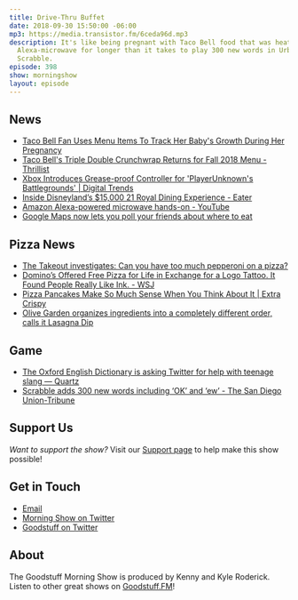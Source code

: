 ```yaml
---
title: Drive-Thru Buffet
date: 2018-09-30 15:50:00 -06:00
mp3: https://media.transistor.fm/6ceda96d.mp3
description: It's like being pregnant with Taco Bell food that was heated in your
  Alexa-microwave for longer than it takes to play 300 new words in Urban Dictionary
  Scrabble.
episode: 398
show: morningshow
layout: episode
---
```


## News

- [Taco Bell Fan Uses Menu Items To Track Her Baby's Growth During Her Pregnancy](https://www.delish.com/food/a22998048/mom-tracking-babys-growth-taco-bell-foods/)
- [Taco Bell's Triple Double Crunchwrap Returns for Fall 2018 Menu - Thrillist](https://www.thrillist.com/news/nation/taco-bell-triple-double-crunchwrap-fall-menu-2018)
- [Xbox Introduces Grease-proof Controller for 'PlayerUnknown's Battlegrounds' | Digital Trends](https://www.digitaltrends.com/gaming/xbox-greaseproof-pubg-controller/)
- [Inside Disneyland’s $15,000 21 Royal Dining Experience - Eater](https://www.eater.com/platform/amp/2018/9/17/17846692/disneyland-resort-21-royal-cost-exclusive-dining-experience)
- [Amazon Alexa-powered microwave hands-on - YouTube](https://www.youtube.com/watch?v=lLfIc_eBIiQ&feature=youtu.be)
- [Google Maps now lets you poll your friends about where to eat](https://thetakeout.com/google-maps-group-planning-restaurants-vote-1829389428?utm_medium=SocialMarketing&utm_campaign=SF&utm_source=Twitter&utm_content=Supper)

## Pizza News

- [The Takeout investigates: Can you have too much pepperoni on a pizza?](https://thetakeout.com/can-you-have-too-much-pepperoni-on-a-pizza-1829350346)
- [Domino’s Offered Free Pizza for Life in Exchange for a Logo Tattoo. It Found People Really Like Ink. - WSJ](https://www.wsj.com/articles/dominos-offered-free-pizza-for-life-in-exchange-for-a-logo-tattoo-it-found-people-really-like-ink-1537120377)
- [Pizza Pancakes Make So Much Sense When You Think About It | Extra Crispy](https://www.myrecipes.com/extracrispy/pizza-pancakes)
- [Olive Garden organizes ingredients into a completely different order, calls it Lasagna Dip](https://thetakeout.com/olive-garden-lasagna-dip-1829340713?rev=1537998460049)

## Game

- [The Oxford English Dictionary is asking Twitter for help with teenage slang — Quartz](https://qz.com/1399044/the-oxford-english-dictionary-is-opening-its-gates-to-teenage-slang-via-twitter/)
- [Scrabble adds 300 new words including ‘OK’ and ‘ew’ - The San Diego Union-Tribune](http://www.sandiegouniontribune.com/news/nation-world/ny-news-scrabble-adds-300-new-words-ok-20180924-story,amp.html)

## Support Us
*Want to support the show?* Visit our [Support page](https://goodstuff.fm/support) to help make this show possible!

## Get in Touch
- [Email](mailto:kyle@goodstuff.fm)
- [Morning Show on Twitter](http://twitter.com/morningshowam)
- [Goodstuff on Twitter](http://twitter.com/goodstufffm)

## About
The Goodstuff Morning Show is produced by Kenny and Kyle Roderick. Listen to other great shows on [Goodstuff.FM](http://goodstuff.fm/shows)!